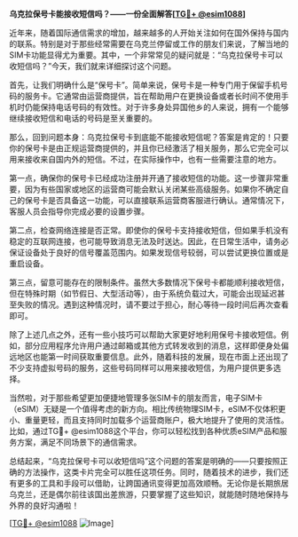 **乌克拉保号卡能接收短信吗？——一份全面解答[[TG💪+ @esim1088](https://t.me/s/esim1088)]**

近年来，随着国际通信需求的增加，越来越多的人开始关注如何在国外保持与国内的联系。特别是对于那些经常需要在乌克兰停留或工作的朋友们来说，了解当地的SIM卡功能显得尤为重要。其中，一个非常常见的疑问就是：“乌克拉保号卡可以收短信吗？”今天，我们就来详细探讨这个问题。

首先，让我们明确什么是“保号卡”。简单来说，保号卡是一种专门用于保留手机号码的服务卡。它通常由运营商提供，旨在帮助用户在更换设备或者长时间不使用手机时仍能保持电话号码的有效性。对于许多身处异国他乡的人来说，拥有一个能够继续接收短信和电话的号码是至关重要的。

那么，回到问题本身：乌克拉保号卡到底能不能接收短信呢？答案是肯定的！只要你的保号卡是由正规运营商提供的，并且你已经激活了相关服务，那么它完全可以用来接收来自国内外的短信。不过，在实际操作中，也有一些需要注意的地方。

第一点，确保你的保号卡已经成功注册并开通了接收短信的功能。这一步骤非常重要，因为有些国家或地区的运营商可能会默认关闭某些高级服务。如果你不确定自己的保号卡是否具备这一功能，可以直接联系运营商客服进行确认。通常情况下，客服人员会指导你完成必要的设置步骤。

第二点，检查网络连接是否正常。即使你的保号卡支持接收短信，但如果手机没有稳定的互联网连接，也可能导致消息无法及时送达。因此，在日常生活中，请务必保证设备处于良好的信号覆盖范围内。如果发现信号较弱，可以尝试更换位置或是重启设备。

第三点，留意可能存在的限制条件。虽然大多数情况下保号卡都能顺利接收短信，但在特殊时期（如节假日、大型活动等），由于系统负载过大，可能会出现延迟甚至失败的情况。遇到这种情况时，请不要过于担心，耐心等待一段时间后再次查看即可。

除了上述几点之外，还有一些小技巧可以帮助大家更好地利用保号卡接收短信。例如，部分应用程序允许用户通过邮箱或其他方式转发收到的消息，这样即便身处偏远地区也能第一时间获取重要信息。此外，随着科技的发展，现在市面上还出现了不少支持虚拟号码的服务，这些号码同样可以用来接收短信，为用户提供更多选择。

当然啦，对于那些希望更加便捷地管理多张SIM卡的朋友而言，电子SIM卡（eSIM）无疑是一个值得考虑的新方向。相比传统物理SIM卡，eSIM不仅体积更小、重量更轻，而且支持同时加载多个运营商账户，极大地提升了使用的灵活性。比如，通过TG💪+ @esim1088这个平台，你可以轻松找到各种优质eSIM产品和服务方案，满足不同场景下的通信需求。

总结起来，“乌克拉保号卡可以收短信吗”这个问题的答案是明确的——只要按照正确的方法操作，这类卡片完全可以胜任这项任务。同时，随着技术的进步，我们还有更多的工具和手段可以借助，让跨国通讯变得更加高效顺畅。无论你是长期旅居乌克兰，还是偶尔前往该国出差旅游，只要掌握了这些知识，就能随时随地保持与外界的良好沟通啦！

[[TG💪+ @esim1088](https://t.me/s/esim1088) ![Image](https://i.postimg.cc/4NQfJmqS/Snipaste-2025-05-13-00-14-12.png)]